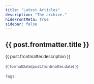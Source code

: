 ```yaml
---
title: "Latest Articles"
description: "The archive."
hideFrontMeta: true
sidebar: false
---
```


<script setup>
import { data } from '/articles/index.data.js'
function formatDate(date) {
    if (!date) return ''
    return new Date(date).toLocaleDateString('en-UK', {
        year: 'numeric',
        month: 'long',
        day: 'numeric'
    })
}
</script>

<div style="list-style-type: none;">
  <li v-for="post in data" :key="post.link">
    <a :href="post.url"><h2>{{ post.frontmatter.title }}</h2></a>
    <div style="margin-bottom: 16px; font-size: 0.95em;">{{ post.frontmatter.description }}</div>
    <div style="margin-bottom: 16px; font-size: 0.875em; color: #6b7280; font-weight: 600;">
      {{ formatDate(post.frontmatter.date) }}
    </div>
    <span style="font-size: 0.875em; color: #6b7280; font-weight: 600;">Tags:</span><template v-for="tag in post.frontmatter.tags">
      <Badge>{{tag}}</Badge>
    </template>
  </li>
</div>
